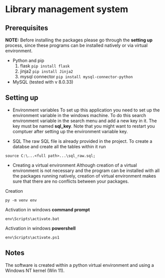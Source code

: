 # Library management system

## Prerequisites
**NOTE:** Before installing the packages please go through the **setting up** process, since these programs can be installed natively or via virtual environment.

- Python and pip
	1. flask `pip install flask`
	2. jinja2 `pip install Jinja2`
	3. mysql connector `pip install mysql-connector-python`
- MySQL (tested with v 8.0.33)

## Setting up

- Environment variables
To set up this application you need to set up the environment variable in the windows machine. To do this search environment variable in the search menu and add a new key in it. The key must be named **sql_key**. Note that you might want to restart you comptuer after setting up the environment variable key.

- SQL
The raw SQL file is already provided in the project. To create a databse and create all the tables within it run 
```
source C:\...<full path>...\sql_raw.sql;
```

- Creating a virtual environment
Although creation of a virtual environment is not necessary and the program can be installed with all the packages running natively, creation of virtual environment makes sure that there are no conflicts between your packages.

Creation
```
py -m venv env
```

Activation in windows **command prompt**
```
env\Scripts\activate.bat
```

Activation in windows **powershell**
```
env\Scripts\activate.ps1
```
## Notes
The software is created within a python virtual environment and using a Windows NT kernel (Win 11).
